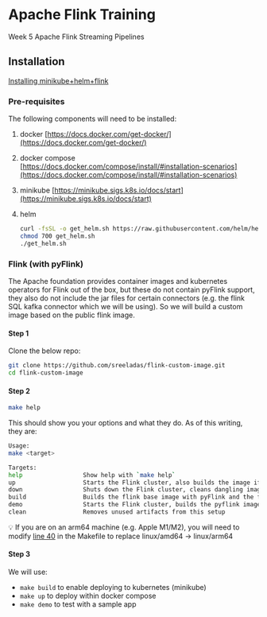# Apache Flink Training
Week 5 Apache Flink Streaming Pipelines

## Installation

[Installing minikube+helm+flink](https://www.notion.so/Installing-minikube-helm-flink-44828e96d2874ca39a96fc9f1d618364)

### Pre-requisites

The following components will need to be installed:

1. docker [https://docs.docker.com/get-docker/](https://docs.docker.com/get-docker/)
2. docker compose [https://docs.docker.com/compose/install/#installation-scenarios](https://docs.docker.com/compose/install/#installation-scenarios)
3. minikube [https://minikube.sigs.k8s.io/docs/start](https://minikube.sigs.k8s.io/docs/start)
4. helm

    ```bash
    curl -fsSL -o get_helm.sh https://raw.githubusercontent.com/helm/helm/main/scripts/get-helm-3
    chmod 700 get_helm.sh
    ./get_helm.sh
    ```

### Flink (with pyFlink)

The Apache foundation provides container images and kubernetes operators for Flink out of the box, but these do not contain pyFlink support, they also do not include the jar files for certain connectors (e.g. the flink SQL kafka connector which we will be using). So we will build a custom image based on the public flink image. 

#### Step 1

Clone the below repo:

```bash
git clone https://github.com/sreeladas/flink-custom-image.git
cd flink-custom-image
```

#### Step 2

```bash
make help
```

This should show you your options and what they do. As of this writing, they are:

```bash
Usage:
make <target>

Targets:
help                 Show help with `make help`
up                   Starts the Flink cluster, also builds the image if it has not been built yet
down                 Shuts down the Flink cluster, cleans dangling images
build                Builds the flink base image with pyFlink and the flink-sql kafka connector installed.
demo                 Starts the Flink cluster, builds the pyflink image if it has not been built yet, creates a demo kafka topic to ingest from
clean                Removes unused artifacts from this setup
```

💡 If you are on an arm64 machine (e.g. Apple M1/M2), you will need to modify [line 40](https://github.com/sreeladas/flink-custom-image/blob/141c013e84f25f6b76f8e296916174a4a7aba26b/Makefile#L40) in the Makefile to replace linux/amd64 -> linux/arm64

#### Step 3

We will use:
- `make build` to enable deploying to kubernetes (minikube)
- `make up` to deploy within docker compose
- `make demo` to test with a sample app
